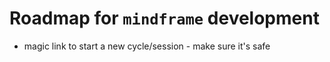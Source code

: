 # Roadmap for `mindframe` development


- magic link to start a new cycle/session - make sure it's safe

